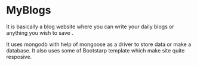 # MyBlogs

It is basically a blog website where you can write your daily blogs or anything you wish to save .

It uses mongodb with help of mongoose as a driver to store data or make a database.
It also uses some of Bootstarp template which make site quite resposive.
